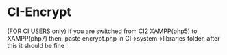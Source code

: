 # CI-Encrypt

(FOR CI USERS only) If you are switched from CI2 XAMPP(php5) to XAMPP(php7) then, 
paste encrypt.php in CI->system->libraries folder, after this it should be fine !
